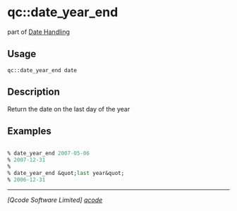 qc::date_year_end
=================

part of [Date Handling](../qc/wiki/DateHandling)

Usage
-----
`qc::date_year_end date`

Description
-----------
Return the date on the last day of the year

Examples
--------
```tcl

% date_year_end 2007-05-06
% 2007-12-31
%
% date_year_end &quot;last year&quot;
% 2006-12-31

```

----------------------------------
*[Qcode Software Limited] [qcode]*

[qcode]: http://www.qcode.co.uk "Qcode Software"